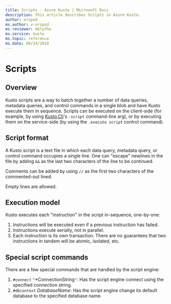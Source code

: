 ```yaml
---
title: Scripts - Azure Kusto | Microsoft Docs
description: This article describes Scripts in Azure Kusto.
author: orspod
ms.author: v-orspod
ms.reviewer: mblythe
ms.service: kusto
ms.topic: reference
ms.date: 09/24/2018
---
```

# Scripts

## Overview

Kusto scripts are a way to batch together a number of  data queries, metadata queries,
and control commands in a single blob and have Kusto execute them in sequence.
Scripts can be executed on the client-side (for example, by using
[Kusto.Cli](../tools/kusto-cli.md)'s `-script` command-line arg),
or by executing them on the service-side (by using the `.execute script`
control command). 

## Script format

A Kusto script is a text file in which each data query, metadata query, or control
command occupies a single line. One can "escape" newlines in the file by 
adding `&&` as the last two characters of the line to be continued.

Comments can be added by using `//` as the first two characters of the commented-out
lined.

Empty lines are allowed.

## Execution model

Kusto executes each "instruction" in the script in-sequence, one-by-one:
1. Instructions will be executed even if a previous instruction has failed.
2. Instructions execute serially, not in parallel.
3. Each instruction is its own transaction. There are no guarantees that
   two instructions in tandem will be atomic, isolated, etc.

## Special script commands

There are a few special commands that are handled by the script engine:
1. `#connect` `"`*ConnectionString`"`: Has the script engine connect using the specified
   connection string.
2. `#dbcontext` *DatabaseName*: Has the script engine change its default database
   to the specified database name. 